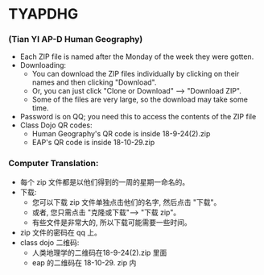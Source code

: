 # TYAPDHG
### (Tian YI AP-D Human Geography)
* Each ZIP file is named after the Monday of the week they were gotten.
* Downloading:
  * You can download the ZIP files individually by clicking on their names and then clicking "Download".
  * Or, you can just click "Clone or Download" --> "Download ZIP".
  * Some of the files are very large, so the download may take some time.
* Password is on QQ; you need this to access the contents of the ZIP file
* Class Dojo QR codes:
  * Human Geography's QR code is inside 18-9-24(2).zip
  * EAP's QR code is inside 18-10-29.zip

### Computer Translation:
* 每个 zip 文件都是以他们得到的一周的星期一命名的。
* 下载:
  * 您可以下载 zip 文件单独点击他们的名字, 然后点击 "下载"。
  * 或者, 您只需点击 "克隆或下载"--> "下载 zip"。
  * 有些文件是非常大的, 所以下载可能需要一些时间。
* zip 文件的密码在 qq 上。
* class dojo 二维码:
  * 人类地理学的二维码在18-9-24(2).zip 里面
  * eap 的二维码在 18-10-29. zip 内